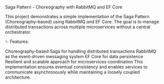 Saga Pattern - Choreography with RabbitMQ and EF Core

This project demonstrates a simple implementation of the Saga Pattern (Choreography-based) using RabbitMQ and EF Core. The goal is to manage distributed transactions across multiple microservices without a central orchestrator.

✨ Features:

Choreography-based Saga for handling distributed transactions
RabbitMQ as the event-driven messaging system
EF Core for data persistence
Resilient and scalable approach for microservices coordination
This implementation ensures eventual consistency and enables services to communicate asynchronously while maintaining a loosely coupled architecture.
